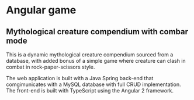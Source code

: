 # Angular game
## Mythological creature compendium with combar mode

This is a dynamic mythological creature compendium sourced from a database, with added bonus of a simple game where creature can clash in combat in rock-paper-scissors style.

The web application is built with a Java Spring back-end that comgimunicates with a MySQL database with full CRUD implementation. The front-end is built with TypeScript using the Angular 2 framework.
